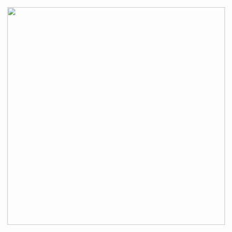 

<img src ="https://github.com/mmmmm222/CIS/assets/159199505/29fce262-c6b8-4b14-89f2-f8a4d1bd7f6b" width = "500" height = "500">
